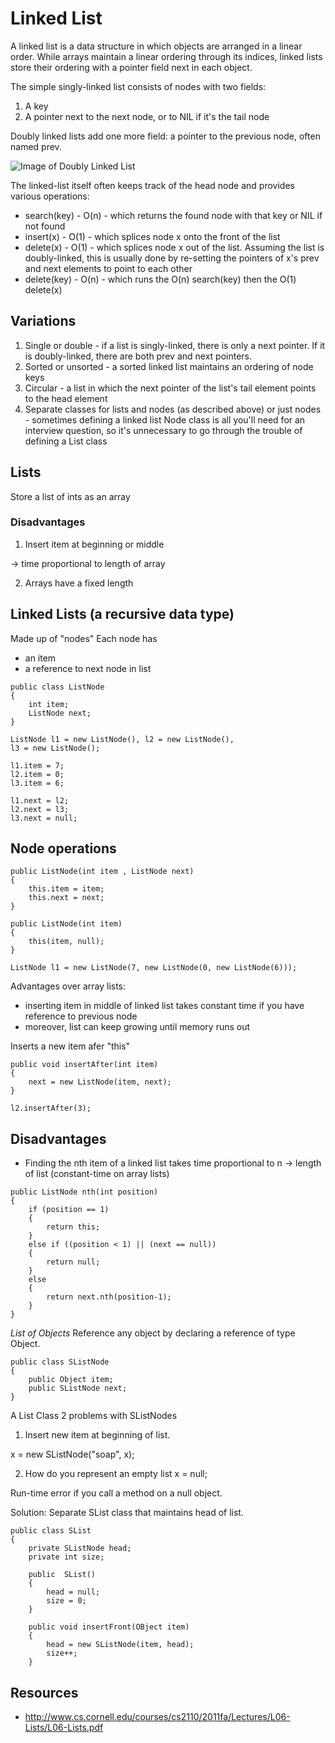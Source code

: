 Linked List
===========

A linked list is a data structure in which objects are arranged in a linear order. While arrays maintain a linear ordering through its indices, linked lists store their ordering with a pointer field next in each object.

The simple singly-linked list consists of nodes with two fields:

1. A key
2. A pointer next to the next node, or to NIL if it's the tail node

Doubly linked lists add one more field: a pointer to the previous node, often named prev.

![Image of Doubly Linked List](http://i.imgur.com/ZhCKI.png)

The linked-list itself often keeps track of the head node and provides various operations:

* search(key) - O(n) - which returns the found node with that key or NIL if not found
* insert(x) - O(1) - which splices node x onto the front of the list
* delete(x) - O(1) - which splices node x out of the list. Assuming the list is doubly-linked, this is usually done by re-setting the pointers of x's prev and next elements to point to each other
* delete(key) - O(n) - which runs the O(n) search(key) then the O(1) delete(x)

## Variations

1. Single or double - if a list is singly-linked, there is only a next pointer. If it is doubly-linked, there are both prev and next pointers.
2. Sorted or unsorted - a sorted linked list maintains an ordering of node keys
3. Circular - a list in which the next pointer of the list's tail element points to the head element
4. Separate classes for lists and nodes (as described above) or just nodes - sometimes defining a linked list Node class is all you'll need for an interview question, so it's unnecessary to go through the trouble of defining a List class

## Lists

Store a list of ints as an array

### Disadvantages

1. Insert item at beginning or middle

-> time proportional to length of array

2. Arrays have a fixed length


## Linked Lists (a recursive data type)

Made up of "nodes"
Each node has
* an item
* a reference to next node in list

```
public class ListNode
{
    int item;
    ListNode next;
}

ListNode l1 = new ListNode(), l2 = new ListNode(), 
l3 = new ListNode();

l1.item = 7;
l2.item = 0;
l3.item = 6;

l1.next = l2;
l2.next = l3;
l3.next = null;

```

## Node operations

```
public ListNode(int item , ListNode next) 
{
    this.item = item;
    this.next = next;
}

public ListNode(int item) 
{
    this(item, null);
}

ListNode l1 = new ListNode(7, new ListNode(0, new ListNode(6)));
```

Advantages over array lists:
* inserting item in middle of linked list takes constant time if you have reference to previous node
* moreover, list can keep growing until memory runs out

Inserts a new item afer "this"

```
public void insertAfter(int item)
{
    next = new ListNode(item, next);
}

l2.insertAfter(3);

```

## Disadvantages
* Finding the nth item of a linked list takes time proportional to n -> length of list (constant-time on array lists)

```
public ListNode nth(int position) 
{
    if (position == 1) 
    {
        return this;
    }
    else if ((position < 1) || (next == null))
    {
        return null;
    }
    else
    {
        return next.nth(position-1);    
    }
}
```

_List of Objects_
Reference any object by declaring a reference of type Object.

```
public class SListNode 
{
    public Object item;
    public SListNode next;
}
```
A List Class
2 problems with SListNodes

1. Insert new item at beginning of list.

x = new SListNode("soap", x);


2. How do you represent an empty list
x = null;

Run-time error if you call a method on a null object.

Solution:
Separate SList class that maintains head of list.

```
public class SList
{
    private SListNode head;
    private int size;
    
    public  SList()
    {
        head = null;
        size = 0;
    }
    
    public void insertFront(OBject item)
    {
        head = new SListNode(item, head);
        size++;
    }
```

## Resources

* http://www.cs.cornell.edu/courses/cs2110/2011fa/Lectures/L06-Lists/L06-Lists.pdf